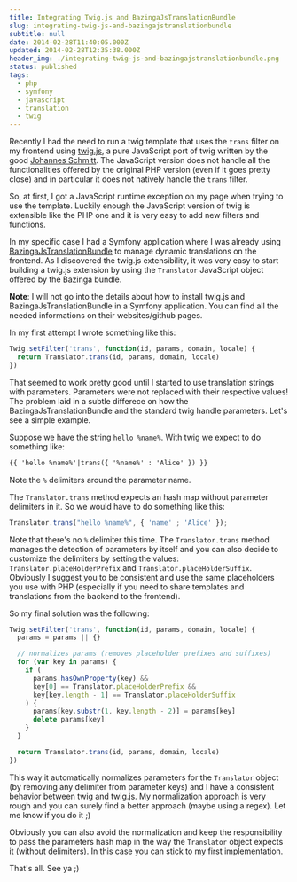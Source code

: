 ```yaml
---
title: Integrating Twig.js and BazingaJsTranslationBundle
slug: integrating-twig-js-and-bazingajstranslationbundle
subtitle: null
date: 2014-02-28T11:40:05.000Z
updated: 2014-02-28T12:35:38.000Z
header_img: ./integrating-twig-js-and-bazingajstranslationbundle.png
status: published
tags:
  - php
  - symfony
  - javascript
  - translation
  - twig
---
```


Recently I had the need to run a twig template that uses the `trans` filter on my frontend using [twig.js](http://jmsyst.com/libs/twig.js), a pure JavaScript port of twig written by the good [Johannes Schmitt](http://jmsyst.com/).
The JavaScript version does not handle all the functionalities offered by the original PHP version (even if it goes pretty close) and in particular it does not natively handle the `trans` filter.

So, at first, I got a JavaScript runtime exception on my page when trying to use the template.
Luckily enough the JavaScript version of twig is extensible like the PHP one and it is very easy to add new filters and functions.

In my specific case I had a Symfony application where I was already using [BazingaJsTranslationBundle](https://github.com/willdurand/BazingaJsTranslationBundle) to manage dynamic translations on the frontend. As I discovered the twig.js extensibility, it was very easy to start building a twig.js extension by using the `Translator` JavaScript object offered by the Bazinga bundle.

**Note**: I will not go into the details about how to install twig.js and BazingaJsTranslationBundle in a Symfony application. You can find all the needed informations on their websites/github pages.

In my first attempt I wrote something like this:

```javascript
Twig.setFilter('trans', function(id, params, domain, locale) {
  return Translator.trans(id, params, domain, locale)
})
```

That seemed to work pretty good until I started to use translation strings with parameters. Parameters were not replaced with their respective values!
The problem laid in a subtle differece on how the BazingaJsTranslationBundle and the standard twig handle parameters. Let's see a simple example.

Suppose we have the string `hello %name%`. With twig we expect to do something like:

```html
{{ 'hello %name%'|trans({ '%name%' : 'Alice' }) }}
```

Note the `%` delimiters around the parameter name.

The `Translator.trans` method expects an hash map without parameter delimiters in it. So we would have to do something like this:

```javascript
Translator.trans("hello %name%", { 'name' ; 'Alice' });
```

Note that there's no `%` delimiter this time.
The `Translator.trans` method manages the detection of parameters by itself and you can also decide to customize the delimiters by setting the values: `Translator.placeHolderPrefix` and `Translator.placeHolderSuffix`.
Obviously I suggest you to be consistent and use the same placeholders you use with PHP (especially if you need to share templates and translations from the backend to the frontend).

So my final solution was the following:

```javascript
Twig.setFilter('trans', function(id, params, domain, locale) {
  params = params || {}

  // normalizes params (removes placeholder prefixes and suffixes)
  for (var key in params) {
    if (
      params.hasOwnProperty(key) &&
      key[0] == Translator.placeHolderPrefix &&
      key[key.length - 1] == Translator.placeHolderSuffix
    ) {
      params[key.substr(1, key.length - 2)] = params[key]
      delete params[key]
    }
  }

  return Translator.trans(id, params, domain, locale)
})
```

This way it automatically normalizes parameters for the `Translator` object (by removing any delimiter from parameter keys) and I have a consistent behavior between twig and twig.js.
My normalization approach is very rough and you can surely find a better approach (maybe using a regex).
Let me know if you do it ;)

Obviously you can also avoid the normalization and keep the responsibility to pass the parameters hash map in the way the `Translator` object expects it (without delimiters). In this case you can stick to my first implementation.

That's all. See ya ;)
